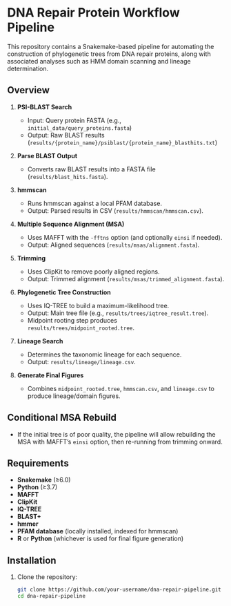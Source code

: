 # DNA Repair Protein Workflow Pipeline

This repository contains a Snakemake-based pipeline for automating the construction of phylogenetic trees from DNA repair proteins, along with associated analyses such as HMM domain scanning and lineage determination.

## Overview

1. **PSI-BLAST Search**  
   - Input: Query protein FASTA (e.g., `initial_data/query_proteins.fasta`)  
   - Output: Raw BLAST results (`results/{protein_name}/psiblast/{protein_name}_blasthits.txt`)  

2. **Parse BLAST Output**  
   - Converts raw BLAST results into a FASTA file (`results/blast_hits.fasta`).  

3. **hmmscan**  
   - Runs hmmscan against a local PFAM database.  
   - Output: Parsed results in CSV (`results/hmmscan/hmmscan.csv`). 

4. **Multiple Sequence Alignment (MSA)**  
   - Uses MAFFT with the `-fftns` option (and optionally `einsi` if needed).  
   - Output: Aligned sequences (`results/msas/alignment.fasta`).  

5. **Trimming**  
   - Uses ClipKit to remove poorly aligned regions.  
   - Output: Trimmed alignment (`results/msas/trimmed_alignment.fasta`).  

6. **Phylogenetic Tree Construction**  
   - Uses IQ-TREE to build a maximum-likelihood tree.  
   - Output: Main tree file (e.g., `results/trees/iqtree_result.tree`).  
   - Midpoint rooting step produces `results/trees/midpoint_rooted.tree`.   

7. **Lineage Search**  
   - Determines the taxonomic lineage for each sequence.  
   - Output: `results/lineage/lineage.csv`.  

8. **Generate Final Figures**  
   - Combines `midpoint_rooted.tree`, `hmmscan.csv`, and `lineage.csv` to produce lineage/domain figures.

## Conditional MSA Rebuild

- If the initial tree is of poor quality, the pipeline will allow rebuilding the MSA with MAFFT’s `einsi` option, then re-running from trimming onward.

## Requirements

- **Snakemake** (≥6.0)  
- **Python** (≥3.7)  
- **MAFFT**  
- **ClipKit**  
- **IQ-TREE**  
- **BLAST+**  
- **hmmer**  
- **PFAM database** (locally installed, indexed for hmmscan)  
- **R** or **Python** (whichever is used for final figure generation)  

## Installation

1. Clone the repository:
   ```bash
   git clone https://github.com/your-username/dna-repair-pipeline.git
   cd dna-repair-pipeline
